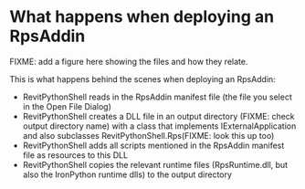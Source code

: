 # What happens when deploying an RpsAddin

FIXME: add a figure here showing the files and how they relate.

This is what happens behind the scenes when deploying an RpsAddin:

* RevitPythonShell reads in the RpsAddin manifest file (the file you select in the Open File Dialog)
* RevitPythonShell creates a DLL file in an output directory (FIXME: check output directory name) with a class that implements IExternalApplication and also subclasses RevitPythonShell.Rps(FIXME: look this up too)
* RevitPythonShell adds all scripts mentioned in the RpsAddin manifest file as resources to this DLL
* RevitPythonShell copies the relevant runtime files (RpsRuntime.dll, but also the IronPython runtime dlls) to the output directory